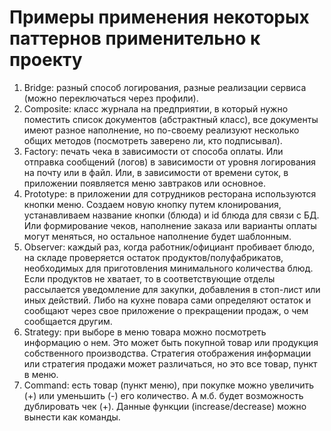 # Примеры применения некоторых паттернов применительно к проекту

1. Bridge: разный способ логирования, разные реализации сервиса (можно переключаться через профили).
2. Composite: класс журнала на предприятии, в который нужно поместить список документов (абстрактный класс),
   все документы имеют разное наполнение, но по-своему реализуют несколько общих методов (посмотреть заверено
   ли, кто подписывал).
3. Factory: печать чека в зависимости от способа оплаты. Или отправка сообщений (логов) в зависимости от
   уровня логирования на почту или в файл. Или, в зависимости от времени суток, в приложении появляется меню
   завтраков или основное.
4. Prototype: в приложении для сотрудников ресторана используются кнопки меню. Создаем новую кнопку путем
   клонирования, устанавливаем название кнопки (блюда) и id блюда для связи с БД. Или формирование чеков,
   наполнение заказа или варианты оплаты могут меняться, но остальное наполнение будет шаблонным.
5. Observer: каждый раз, когда работник/официант пробивает блюдо, на складе проверяется остаток
   продуктов/полуфабрикатов, необходимых для приготовления минимального количества блюд. Если продуктов не
   хватает, то в соответствующие отделы рассылается уведомление для закупки, добавления в стоп-лист или иных
   действий. Либо на кухне повара сами определяют остаток и сообщают через свое приложение о прекращении
   продаж, о чем сообщается другим.
6. Strategy: при выборе в меню товара можно посмотреть информацию о нем. Это может быть покупной товар или
   продукция собственного производства. Стратегия отображения информации или стратегия продажи может
   различаться, но это все товар, пункт в меню.
7. Command: есть товар (пункт меню), при покупке можно увеличить (+) или уменьшить (-) его количество. А м.б.
   будет возможность дублировать чек (+). Данные функции (increase/decrease) можно вынести как команды.

